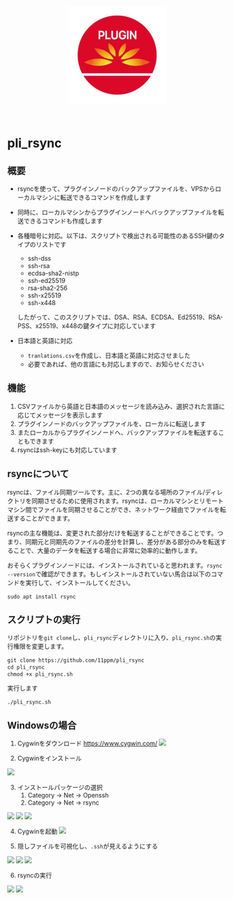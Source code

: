 <br/>
<p align="center">
<img src="https://github.com/11ppm/pm2_log/blob/main/img/img2.jpg" width="225" alt="PluginJapan">
</a>
</p>
<br/>

# pli_rsync

## 概要
* rsyncを使って、プラグインノードのバックアップファイルを、VPSからローカルマシンに転送できるコマンドを作成します
* 同時に、ローカルマシンからプラグインノードへバックアップファイルを転送できるコマンドも作成します
* 各種暗号に対応。以下は、スクリプトで検出される可能性のあるSSH鍵のタイプのリストです
     * ssh-dss
     * ssh-rsa
     * ecdsa-sha2-nistp
     * ssh-ed25519
     * rsa-sha2-256
     * ssh-x25519
     * ssh-x448

  したがって、このスクリプトでは、DSA、RSA、ECDSA、Ed25519、RSA-PSS、x25519、x448の鍵タイプに対応しています

* 日本語と英語に対応
     * `tranlations.csv`を作成し、日本語と英語に対応させました
     * 必要であれば、他の言語にも対応しますので、お知らせください

## 機能
1. CSVファイルから英語と日本語のメッセージを読み込み、選択された言語に応じてメッセージを表示します
2. プラグインノードのバックアップファイルを、ローカルに転送します
3. またローカルからプラグインノードへ、バックアップファイルを転送することもできます
4. rsyncはssh-keyにも対応しています

## rsyncについて
rsyncは、ファイル同期ツールです。主に、2つの異なる場所のファイル/ディレクトリを同期させるために使用されます。rsyncは、ローカルマシンとリモートマシン間でファイルを同期させることができ、ネットワーク経由でファイルを転送することができます。

rsyncの主な機能は、変更された部分だけを転送することができることです。つまり、同期元と同期先のファイルの差分を計算し、差分がある部分のみを転送することで、大量のデータを転送する場合に非常に効率的に動作します。

おそらくプラグインノードには、インストールされていると思われます。`rsync --version`で確認ができます。もしインストールされていない馬合は以下のコマンドを実行して、インストールしてください。
```
sudo apt install rsync
```

## スクリプトの実行

リポジトリを`git clone`し、`pli_rsync`ディレクトリに入り、`pli_rsync.sh`の実行権限を変更します。
```
git clone https://github.com/11ppm/pli_rsync
cd pli_rsync
chmod +x pli_rsync.sh
```

実行します
```
./pli_rsync.sh
```

## Windowsの場合

1. Cygwinをダウンロード
     https://www.cygwin.com/
     <img src="https://camo.qiitausercontent.com/2962471f20c4ad0667bf219a76c05c15bec0f52c/68747470733a2f2f71696974612d696d6167652d73746f72652e73332e61702d6e6f727468656173742d312e616d617a6f6e6177732e636f6d2f302f323531383930372f31313130303835302d333265612d616333372d616230372d3935393266653663383831322e706e67">


2. Cygwinをインストール
<img src="https://camo.qiitausercontent.com/f15cda6571e12c8b07588ca9257711889ea3c5a8/68747470733a2f2f71696974612d696d6167652d73746f72652e73332e61702d6e6f727468656173742d312e616d617a6f6e6177732e636f6d2f302f323531383930372f31356235323566382d623536312d613332622d363037352d6232616633623038653335392e706e67)">
     
     

3. インストールパッケージの選択
   1. Category → Net → Openssh
   2. Category → Net → rsync

<img src="https://camo.qiitausercontent.com/dff970b3ba8f32444ed216178adde73e30f9bcb6/68747470733a2f2f71696974612d696d6167652d73746f72652e73332e61702d6e6f727468656173742d312e616d617a6f6e6177732e636f6d2f302f323531383930372f65623532316464312d613665332d363338342d346633332d3338323033636135383762632e706e67">

<img src="https://camo.qiitausercontent.com/147c8fd8f07921ac42c006baf89efc6e6d34ea95/68747470733a2f2f71696974612d696d6167652d73746f72652e73332e61702d6e6f727468656173742d312e616d617a6f6e6177732e636f6d2f302f323531383930372f36623337336531332d376130362d363430382d353663642d3661313736663862663763632e706e67">

<img src="https://camo.qiitausercontent.com/d27a118dbd12da09adc3fce47b29c6ffeb6eb0ff/68747470733a2f2f71696974612d696d6167652d73746f72652e73332e61702d6e6f727468656173742d312e616d617a6f6e6177732e636f6d2f302f323531383930372f38626162666538612d383139662d333065322d306464372d3131323264313938323463372e706e67">

   
4. Cygwinを起動
   <img src="https://camo.qiitausercontent.com/d27a118dbd12da09adc3fce47b29c6ffeb6eb0ff/68747470733a2f2f71696974612d696d6167652d73746f72652e73332e61702d6e6f727468656173742d312e616d617a6f6e6177732e636f6d2f302f323531383930372f38626162666538612d383139662d333065322d306464372d3131323264313938323463372e706e67">

 

5. 隠しファイルを可視化し、`.ssh`が見えるようにする

  <img src="https://camo.qiitausercontent.com/8627846f9d29f7e86395763d432a172246cd2533/68747470733a2f2f71696974612d696d6167652d73746f72652e73332e61702d6e6f727468656173742d312e616d617a6f6e6177732e636f6d2f302f323531383930372f33363464343235642d343634622d323933652d353832342d6237633637396633303664392e706e67">

   <img src="https://camo.qiitausercontent.com/1ff47580fd81c4562a6f84f50329957d3dab0bce/68747470733a2f2f71696974612d696d6167652d73746f72652e73332e61702d6e6f727468656173742d312e616d617a6f6e6177732e636f6d2f302f323531383930372f36633362396538352d643837312d653835622d313339312d3536613963316332663366652e706e67">

   <img src="https://camo.qiitausercontent.com/eb4f5029e089c7fda0265aed7a33cb5c8a9edd0a/68747470733a2f2f71696974612d696d6167652d73746f72652e73332e61702d6e6f727468656173742d312e616d617a6f6e6177732e636f6d2f302f323531383930372f64316335306232642d373661312d663034382d373862372d6437613463613564326566632e706e67">
   
6. rsyncの実行

  <img src="https://camo.qiitausercontent.com/0fdb277361ff04fefddd27b1f3ff5e31bc802334/68747470733a2f2f71696974612d696d6167652d73746f72652e73332e61702d6e6f727468656173742d312e616d617a6f6e6177732e636f6d2f302f323531383930372f30613063376362652d333064652d316232352d633830332d3065343861333939653666662e706e67">

   <img src="https://camo.qiitausercontent.com/e2fd0fcaca2b311c74ca68f48d81505c256b8ce8/68747470733a2f2f71696974612d696d6167652d73746f72652e73332e61702d6e6f727468656173742d312e616d617a6f6e6177732e636f6d2f302f323531383930372f62343339373637382d323035622d643961362d653462332d3936383932386131316462662e706e67">

   <!-- <img src=""> -->
